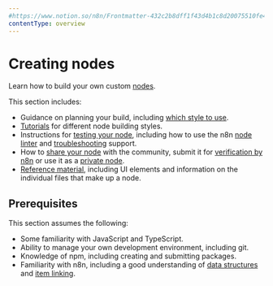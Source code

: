 ```yaml
---
#https://www.notion.so/n8n/Frontmatter-432c2b8dff1f43d4b1c8d20075510fe4
contentType: overview
---
```


# Creating nodes

Learn how to build your own custom [nodes](/glossary.md#node-n8n).

This section includes:

* Guidance on planning your build, including [which style to use](/integrations/creating-nodes/plan/choose-node-method.md).
* [Tutorials](/integrations/creating-nodes/build/index.md) for different node building styles.
* Instructions for [testing your node](/integrations/creating-nodes/test/index.md), including how to use the n8n [node linter](/integrations/creating-nodes/test/node-linter.md) and [troubleshooting](/integrations/creating-nodes/test/troubleshooting-node-development.md) support.
* How to [share your node](/integrations/creating-nodes/deploy/submit-community-nodes.md) with the community, submit it for [verification by n8n](/integrations/creating-nodes/deploy/submit-community-nodes.md) or use it as a [private node](/integrations/creating-nodes/deploy/install-private-nodes.md).
* [Reference material](/integrations/creating-nodes/build/reference/index.md), including UI elements and information on the individual files that make up a node.

## Prerequisites

This section assumes the following:

* Some familiarity with JavaScript and TypeScript.
* Ability to manage your own development environment, including git.
* Knowledge of npm, including creating and submitting packages.
* Familiarity with n8n, including a good understanding of [data structures](/data/data-structure.md) and [item linking](/data/data-mapping/data-item-linking/index.md).
